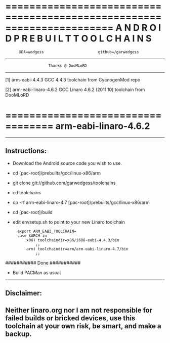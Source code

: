 ======================================================================
      A N D R O I D   P R E B U I L T   T O O L C H A I N S
======================================================================
          XDA=wedgess                        github=/garwedgess
----------------------------------------------------------------------
                       Thanks @ DooMLoRD
----------------------------------------------------------------------



[1] arm-eabi-4.4.3
    GCC 4.4.3 toolchain from CyanogenMod repo


[2] arm-eabi-linaro-4.6.2
    GCC Linaro 4.6.2 (2011.10) toolchain from DooMLoRD




==================================
     arm-eabi-linaro-4.6.2
==================================

--------------
Instructions:
--------------

* Download the Android source code you wish to use.
* cd [pac-root]/prebuilts/gcc/linux-x86/arm
* git clone git://github.com/garwedgess/toolchains
* cd toolchains
* cp -rf arm-eabi-linaro-4.7 [pac-root]/prebuilts/gcc/linux-x86/arm 
* cd [pac-root]/build


* edit envsetup.sh to point to your new Linaro toolchain


        export ARM_EABI_TOOLCHAIN=
        case $ARCH in
            x86) toolchaindir=x86/i686-eabi-4.4.3/bin
                ;;
            arm) toolchaindir=arm/arm-eabi-linaro-4.7/bin
                ;;
            

###########
   Done
###########

* Build PACMan as usual


---------------
Disclaimer:
---------------
Neither linaro.org nor I am not responsible for failed builds or bricked devices, use this toolchain at your own risk, be smart, and make a backup.
----------------------------------------------------------------------



